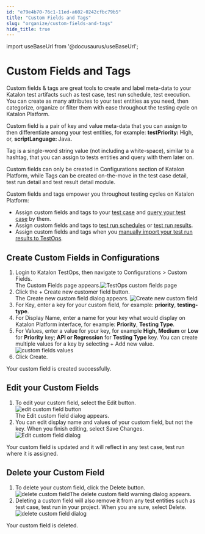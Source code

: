 ```yaml
---
id: "e79e4b70-76c1-11ed-a602-0242cfbc79b5"
title: "Custom Fields and Tags"
slug: "organize/custom-fields-and-tags"
hide_title: true
---
```

import useBaseUrl from '@docusaurus/useBaseUrl';


# <a id="concept-2460" class="anchor_top_offset"/><a id="ariaid-title1" class="anchor_top_offset"/>Custom Fields and  Tags

<p xmlns="http://www.w3.org/1999/xhtml" className="p">Custom fields &amp; tags are great tools to create and label meta-data   to your Katalon test artifacts such as test case, test run schedule, test execution. You can create as many   attributes to your test entities as you need, then categorize, organize or filter them with ease throughout the testing cycle on Katalon Platform. </p> 
<p xmlns="http://www.w3.org/1999/xhtml" className="p">Custom field is a pair of key and value meta-data that you can assign to then differentiate among your test entities, for example: <strong className="ph b">testPriority: </strong>High, or, <strong className="ph b">scriptLanguage: </strong>Java<strong className="ph b">.</strong></p> 
<p xmlns="http://www.w3.org/1999/xhtml" className="p">Tag is a single-word string  value (not including a white-space), similar to a hashtag, that you can assign to tests entities and query with them later on. </p> 
<p xmlns="http://www.w3.org/1999/xhtml" className="p">Custom fields can only be created in <span className="ph uicontrol">Configurations</span> section of Katalon Platform, while Tags can be created on-the-move in the test case detail, test run detail and test  result detail module. </p> 
<div xmlns="http://www.w3.org/1999/xhtml" className="p">Custom fields and tags empower you throughout testing cycles on <span className="ph">Katalon Platform</span>:<ul className="ul"><li className="li">Assign custom fields and tags to your <a className="xref" href="/docs/organize/manage-tests/test-case/add-custom-fields-and-tags-to-test-cases">test case</a> and <a className="xref" href="/docs/organize/manage-tests/test-case/search-a-test-case-by-custom-fields-and-tags">query your test case</a> by them.</li><li className="li">Assign custom fields and tags to <a className="xref" href="/docs/execute/schedule-test-execution/schedule-test-runs-in-testops#id_2">test run schedules</a> or <a className="xref" href="/docs/analyze/reports/view-test-reports/view-test-reports-in-katalon-testops/view-test-results-and-execution-logs-in-katalon-testops#task-6012">test run results</a>.</li><li className="li">Assign custom fields and tags when you <a className="xref" href="/docs/analyze/reports/upload-test-reports/upload-junit-and-katalon-studio-report-files-to-katalon-testops-manually">manually import your test run results to TestOps</a>.</li></ul></div>

## <a id="task-583" class="anchor_top_offset"/>Create Custom Fields in Configurations

<ol xmlns="http://www.w3.org/1999/xhtml" className="ol steps"><li className="li step stepexpand"><span className="ph cmd">Login to <span className="ph">Katalon TestOps</span>, then navigate to <span className="ph uicontrol">Configurations</span> &gt; <span className="ph uicontrol">Custom Fields</span>.</span><div className="itemgroup stepresult">The <span className="ph uicontrol">Custom Fields</span> page appears.<img className="image" src={useBaseUrl("/e0f40e90-76c1-11ed-a602-0242cfbc79b5.png")} alt="TestOps custom fields page" /></div></li><li className="li step stepexpand"><span className="ph cmd">Click the <span className="ph uicontrol">+ Create new customer field</span> button.</span><div className="itemgroup stepresult">The <span className="ph uicontrol">Create new custom field</span> dialog appears. <img className="image" src={useBaseUrl("/e65be060-76c1-11ed-a602-0242cfbc79b5.png")} alt="Create new custom field" /></div></li><li className="li step stepexpand"><span className="ph cmd">For <span className="ph uicontrol">Key</span>, enter a key for your custom field, for example: <strong className="ph b">priority</strong>, <strong className="ph b">testing-type</strong>.</span></li><li className="li step stepexpand"><span className="ph cmd">For <span className="ph uicontrol">Display Name</span>, enter a name for your key what would display on Katalon Platform interface, for example: <strong className="ph b">Priority</strong>, <strong className="ph b">Testing Type</strong>.</span></li><li className="li step stepexpand"><span className="ph cmd">For <span className="ph uicontrol">Values</span>, enter a value for your key, for example <strong className="ph b">High, Medium</strong> or <strong className="ph b">Low</strong> for <strong className="ph b">Priority</strong> key; <strong className="ph b">API or Regression</strong> for <strong className="ph b">Testing Type</strong> key. You can create multiple values for a key by selecting <span className="ph uicontrol">+ Add new value</span>.</span><div className="itemgroup info"><img className="image" src={useBaseUrl("/02188dd0-76c2-11ed-a602-0242cfbc79b5.png")} alt="custom fields values" /></div></li><li className="li step stepexpand"><span className="ph cmd">Click <span className="ph uicontrol">Create</span>. </span></li></ol> 
<section xmlns="http://www.w3.org/1999/xhtml" className="section result">Your custom field is created successfully. </section> 

## <a id="task-2690" class="anchor_top_offset"/>Edit your Custom Fields

<ol xmlns="http://www.w3.org/1999/xhtml" className="ol steps"><li className="li step stepexpand"><span className="ph cmd">To edit your custom field, select the <span className="ph uicontrol">Edit</span> button.</span><div className="itemgroup info"><img className="image" src={useBaseUrl("/fb3084a0-76c1-11ed-a602-0242cfbc79b5.png")} alt="edit custom field button" /></div><div className="itemgroup stepresult">The Edit custom field dialog appears. </div></li><li className="li step stepexpand"><span className="ph cmd">You can edit display name and values of your custom field,  but not the key. When you finish editing, select <span className="ph uicontrol">Save Changes</span>.<img className="image" src={useBaseUrl("/e24ac4f0-76c1-11ed-a602-0242cfbc79b5.png")} alt="Edit custom field dialog" /></span></li></ol> 
<section xmlns="http://www.w3.org/1999/xhtml" className="section result">Your custom field is updated and it will reflect in any test case, test run where it is assigned.</section> 

## <a id="task-9216" class="anchor_top_offset"/>Delete your Custom Field

<ol xmlns="http://www.w3.org/1999/xhtml" className="ol steps"><li className="li step stepexpand"><span className="ph cmd">To delete your custom field, click the <span className="ph uicontrol">Delete</span> button. </span><div className="itemgroup info"><img className="image" src={useBaseUrl("/e2cdfeb0-76c1-11ed-a602-0242cfbc79b5.png")} alt="delete custom field" />The delete custom field warning dialog appears.</div></li><li className="li step stepexpand"><span className="ph cmd">Deleting a custom field will also remove it  from any test entities such as test case, test run  in your project. When you are sure, select <span className="ph uicontrol">Delete</span>.</span><div className="itemgroup info"><img className="image" src={useBaseUrl("/e5eb9260-76c1-11ed-a602-0242cfbc79b5.png")} alt="delete custom field dialog" /></div></li></ol> 
<section xmlns="http://www.w3.org/1999/xhtml" className="section result">Your custom field is deleted.</section> 
